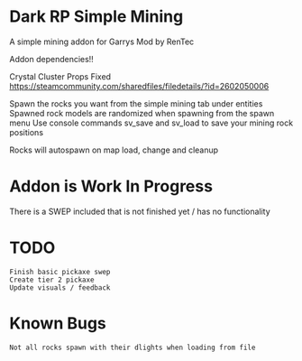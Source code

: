 # Dark RP Simple Mining
 A simple mining addon for Garrys Mod by RenTec

 Addon dependencies!!

Crystal Cluster Props Fixed
https://steamcommunity.com/sharedfiles/filedetails/?id=2602050006

Spawn the rocks you want from the simple mining tab under entities
Spawned rock models are randomized when spawning from the spawn menu
Use console commands sv_save and sv_load to save your mining rock positions

Rocks will autospawn on map load, change and cleanup

# Addon is Work In Progress

There is a SWEP included that is not finished yet / has no functionality

# TODO

	Finish basic pickaxe swep
	Create tier 2 pickaxe
	Update visuals / feedback

# Known Bugs

	Not all rocks spawn with their dlights when loading from file